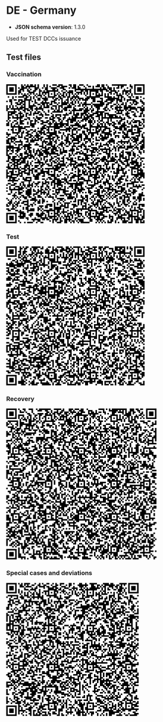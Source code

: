 # DE - Germany

* **JSON schema version**: 1.3.0

Used for TEST DCCs issuance

## Test files

### Vaccination

![VAC_DE](VAC_DE.png)

### Test

![TEST_DE](TEST_DE.png)

### Recovery

![REC_DE](REC_DE.png)

### Special cases and deviations

![VAC_DE_invalidated](VAC_DE_invalidated.png)
